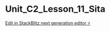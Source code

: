 # Unit_C2_Lesson_11_Sita

[Edit in StackBlitz next generation editor ⚡️](https://stackblitz.com/~/github.com/Sita1434/Unit_C2_Lesson_11_Sita)